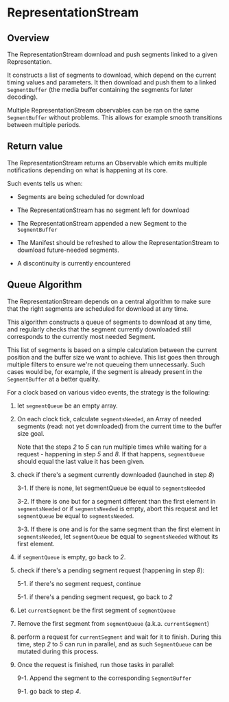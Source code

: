 # RepresentationStream #########################################################


## Overview ####################################################################

The RepresentationStream download and push segments linked to a given
Representation.

It constructs a list of segments to download, which depend on the current timing
values and parameters.
It then download and push them to a linked `SegmentBuffer` (the media buffer
containing the segments for later decoding).

Multiple RepresentationStream observables can be ran on the same
`SegmentBuffer` without problems. This allows for example smooth transitions
between multiple periods.



## Return value ################################################################

The RepresentationStream returns an Observable which emits multiple
notifications depending on what is happening at its core.

Such events tells us when:

  - Segments are being scheduled for download

  - The RepresentationStream has no segment left for download

  - The RepresentationStream appended a new Segment to the `SegmentBuffer`

  - The Manifest should be refreshed to allow the RepresentationStream to
    download future-needed segments.

  - A discontinuity is currently encountered



## Queue Algorithm #############################################################

The RepresentationStream depends on a central algorithm to make sure that the
right segments are scheduled for download at any time.

This algorithm constructs a queue of segments to download at any time, and
regularly checks that the segment currently downloaded still corresponds to the
currently most needed Segment.

This list of segments is based on a simple calculation between the current
position and the buffer size we want to achieve.
This list goes then through multiple filters to ensure we're not queueing them
unnecessarly. Such cases would be, for example, if the segment is already
present in the `SegmentBuffer` at a better quality.

For a clock based on various video events, the strategy is the following:

  1. let ``segmentQueue`` be an empty array.

  2. On each clock tick, calculate ``segmentsNeeded``, an Array of needed
     segments (read: not yet downloaded) from the current time to the buffer
     size goal.

     Note that the steps _2_ to _5_ can run multiple times while waiting for
     a request - happening in step _5_ and _8_. If that happens,
     ``segmentQueue`` should equal the last value it has been given.

  3. check if there's a segment currently downloaded (launched in step _8_)

     3-1. If there is none, let segmentQueue be equal to ``segmentsNeeded``

     3-2. If there is one but for a segment different than the first element
          in ``segmentsNeeded`` or if ``segmentsNeeded`` is empty, abort
          this request and let ``segmentQueue`` be equal to ``segmentsNeeded``.

     3-3. If there is one and is for the same segment than the first element
          in ``segmentsNeeded``, let ``segmentQueue`` be equal to
          ``segmentsNeeded`` without its first element.

  4. if ``segmentQueue`` is empty, go back to _2_.

  5. check if there's a pending segment request (happening in step _8_):

     5-1. if there's no segment request, continue

     5-1. if there's a pending segment request, go back to _2_

  6. Let ``currentSegment`` be the first segment of ``segmentQueue``

  7. Remove the first segment from ``segmentQueue`` (a.k.a. ``currentSegment``)

  8. perform a request for ``currentSegment`` and wait for it to finish.
     During this time, step _2_ to _5_ can run in parallel, and as such
     ``SegmentQueue`` can be mutated during this process.

  9. Once the request is finished, run those tasks in parallel:

     9-1. Append the segment to the corresponding `SegmentBuffer`

     9-1. go back to step _4_.
